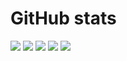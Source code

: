 # GitHub stats

![](https://github-profile-summary-cards.vercel.app/api/cards/profile-details?username=leanderseige&theme=github)
![](https://github-profile-summary-cards.vercel.app/api/cards/repos-per-language?username=leanderseige&theme=github)
![](https://github-profile-summary-cards.vercel.app/api/cards/most-commit-language?username=leanderseige&theme=github)
![](https://github-profile-summary-cards.vercel.app/api/cards/stats?username=leanderseige&theme=github)
![](https://github-profile-summary-cards.vercel.app/api/cards/productive-time?username=leanderseige&theme=github)
